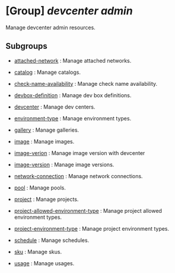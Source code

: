 # [Group] _devcenter admin_

Manage devcenter admin resources.

## Subgroups

- [attached-network](/Commands/devcenter/admin/attached-network/readme.md)
: Manage attached networks.

- [catalog](/Commands/devcenter/admin/catalog/readme.md)
: Manage catalogs.

- [check-name-availability](/Commands/devcenter/admin/check-name-availability/readme.md)
: Manage check name availability.

- [devbox-definition](/Commands/devcenter/admin/devbox-definition/readme.md)
: Manage dev box definitions.

- [devcenter](/Commands/devcenter/admin/devcenter/readme.md)
: Manage dev centers.

- [environment-type](/Commands/devcenter/admin/environment-type/readme.md)
: Manage environment types.

- [gallery](/Commands/devcenter/admin/gallery/readme.md)
: Manage galleries.

- [image](/Commands/devcenter/admin/image/readme.md)
: Manage images.

- [image-verion](/Commands/devcenter/admin/image-verion/readme.md)
: Manage image version with devcenter

- [image-version](/Commands/devcenter/admin/image-version/readme.md)
: Manage image versions.

- [network-connection](/Commands/devcenter/admin/network-connection/readme.md)
: Manage network connections.

- [pool](/Commands/devcenter/admin/pool/readme.md)
: Manage pools.

- [project](/Commands/devcenter/admin/project/readme.md)
: Manage projects.

- [project-allowed-environment-type](/Commands/devcenter/admin/project-allowed-environment-type/readme.md)
: Manage project allowed environment types.

- [project-environment-type](/Commands/devcenter/admin/project-environment-type/readme.md)
: Manage project environment types.

- [schedule](/Commands/devcenter/admin/schedule/readme.md)
: Manage schedules.

- [sku](/Commands/devcenter/admin/sku/readme.md)
: Manage skus.

- [usage](/Commands/devcenter/admin/usage/readme.md)
: Manage usages.

